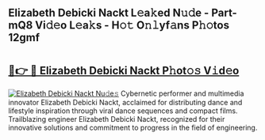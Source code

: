 ## Elizabeth Debicki Nackt L𝚎a𝚔ed N𝚞𝚍e - Part-mQ8 Vi𝚍𝚎o L𝚎a𝚔s - H𝚘𝚝 O𝚗𝚕yf𝚊ns P𝚑𝚘tos 12gmf

# <h2><a href="http://kfdnzxi.oniu.top/?m=Elizabeth+Debicki+Nackt">🔗👉 🔴 Elizabeth Debicki Nackt P𝚑ot𝚘𝚜 V𝚒d𝚎o</a></h2>

[![Elizabeth Debicki Nackt Nu𝚍e𝚜](https://i.imgur.com/0qMVB7G.gif)](http://kfdnzxi.oniu.top/?m=Elizabeth+Debicki+Nackt)
Cybernetic performer and multimedia innovator Elizabeth Debicki Nackt, acclaimed for distributing dance and lifestyle inspiration through viral dance sequences and compact films. Trailblazing engineer Elizabeth Debicki Nackt, recognized for their innovative solutions and commitment to progress in the field of engineering.  

